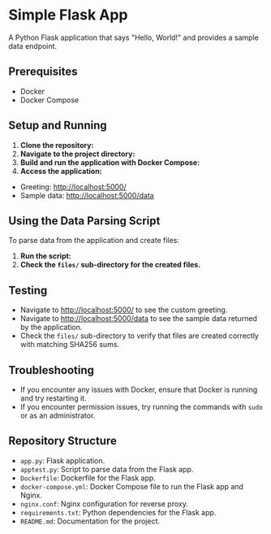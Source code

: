 # Simple Flask App

A Python Flask application that says "Hello, World!" and provides a sample data endpoint.

## Prerequisites

- Docker
- Docker Compose

## Setup and Running

1. **Clone the repository:**
2. **Navigate to the project directory:**
3. **Build and run the application with Docker Compose:**
4. **Access the application:**
- Greeting: <http://localhost:5000/>
- Sample data: <http://localhost:5000/data>

## Using the Data Parsing Script

To parse data from the application and create files:

1. **Run the script:**
2. **Check the `files/` sub-directory for the created files.**

## Testing

- Navigate to <http://localhost:5000/> to see the custom greeting.
- Navigate to <http://localhost:5000/data> to see the sample data returned by the application.
- Check the `files/` sub-directory to verify that files are created correctly with matching SHA256 sums.

## Troubleshooting

- If you encounter any issues with Docker, ensure that Docker is running and try restarting it.
- If you encounter permission issues, try running the commands with `sudo` or as an administrator.

## Repository Structure

- `app.py`: Flask application.
- `apptest.py`: Script to parse data from the Flask app.
- `Dockerfile`: Dockerfile for the Flask app.
- `docker-compose.yml`: Docker Compose file to run the Flask app and Nginx.
- `nginx.conf`: Nginx configuration for reverse proxy.
- `requirements.txt`: Python dependencies for the Flask app.
- `README.md`: Documentation for the project.

